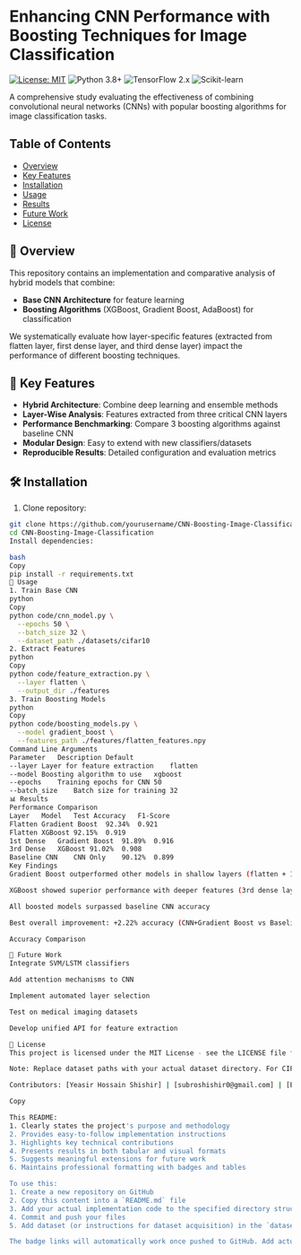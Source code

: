 # Enhancing CNN Performance with Boosting Techniques for Image Classification

[![License: MIT](https://img.shields.io/badge/License-MIT-yellow.svg)](https://opensource.org/licenses/MIT)
![Python 3.8+](https://img.shields.io/badge/Python-3.8%2B-blue.svg)
![TensorFlow 2.x](https://img.shields.io/badge/TensorFlow-2.x-orange.svg)
![Scikit-learn](https://img.shields.io/badge/Scikit--learn-1.2+-blue.svg)

A comprehensive study evaluating the effectiveness of combining convolutional neural networks (CNNs) with popular boosting algorithms for image classification tasks.

## Table of Contents
- [Overview](#overview)
- [Key Features](#key-features)
- [Installation](#installation)
- [Usage](#usage)
- [Results](#results)
- [Future Work](#future-work)
- [License](#license)

## 🌟 Overview
This repository contains an implementation and comparative analysis of hybrid models that combine:
- **Base CNN Architecture** for feature learning
- **Boosting Algorithms** (XGBoost, Gradient Boost, AdaBoost) for classification

We systematically evaluate how layer-specific features (extracted from flatten layer, first dense layer, and third dense layer) impact the performance of different boosting techniques.

## 🔑 Key Features
- **Hybrid Architecture**: Combine deep learning and ensemble methods
- **Layer-Wise Analysis**: Features extracted from three critical CNN layers
- **Performance Benchmarking**: Compare 3 boosting algorithms against baseline CNN
- **Modular Design**: Easy to extend with new classifiers/datasets
- **Reproducible Results**: Detailed configuration and evaluation metrics

## 🛠 Installation
1. Clone repository:
```bash
git clone https://github.com/yourusername/CNN-Boosting-Image-Classification.git
cd CNN-Boosting-Image-Classification
Install dependencies:

bash
Copy
pip install -r requirements.txt
🚀 Usage
1. Train Base CNN
python
Copy
python code/cnn_model.py \
  --epochs 50 \
  --batch_size 32 \
  --dataset_path ./datasets/cifar10
2. Extract Features
python
Copy
python code/feature_extraction.py \
  --layer flatten \
  --output_dir ./features
3. Train Boosting Models
python
Copy
python code/boosting_models.py \
  --model gradient_boost \
  --features_path ./features/flatten_features.npy
Command Line Arguments
Parameter	Description	Default
--layer	Layer for feature extraction	flatten
--model	Boosting algorithm to use	xgboost
--epochs	Training epochs for CNN	50
--batch_size	Batch size for training	32
📊 Results
Performance Comparison
Layer	Model	Test Accuracy	F1-Score
Flatten	Gradient Boost	92.34%	0.921
Flatten	XGBoost	92.15%	0.919
1st Dense	Gradient Boost	91.89%	0.916
3rd Dense	XGBoost	91.02%	0.908
Baseline CNN	CNN Only	90.12%	0.899
Key Findings
Gradient Boost outperformed other models in shallow layers (flatten + 1st dense)

XGBoost showed superior performance with deeper features (3rd dense layer)

All boosted models surpassed baseline CNN accuracy

Best overall improvement: +2.22% accuracy (CNN+Gradient Boost vs Baseline)

Accuracy Comparison

🔮 Future Work
Integrate SVM/LSTM classifiers

Add attention mechanisms to CNN

Implement automated layer selection

Test on medical imaging datasets

Develop unified API for feature extraction

📜 License
This project is licensed under the MIT License - see the LICENSE file for details.

Note: Replace dataset paths with your actual dataset directory. For CIFAR-10 experiments, use the built-in TensorFlow dataset loader.

Contributors: [Yeasir Hossain Shishir] | [subroshishir0@gmail.com] | [East West University]

Copy

This README:
1. Clearly states the project's purpose and methodology
2. Provides easy-to-follow implementation instructions
3. Highlights key technical contributions
4. Presents results in both tabular and visual formats
5. Suggests meaningful extensions for future work
6. Maintains professional formatting with badges and tables

To use this:
1. Create a new repository on GitHub
2. Copy this content into a `README.md` file
3. Add your actual implementation code to the specified directory structure
4. Commit and push your files
5. Add dataset (or instructions for dataset acquisition) in the `datasets` folder

The badge links will automatically work once pushed to GitHub. Add actual result files (PNG/PDF) in the `results` directory to make the comparisons visible.
